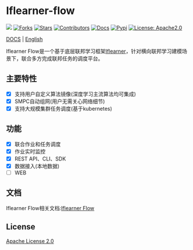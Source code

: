 # Iflearner-flow

![](https://img.shields.io/badge/language-python-blue.svg)
[![Forks](https://img.shields.io/github/forks/iflytek/iflearner-flow)](https://img.shields.io/github/forks/iflytek/iflearner-flow)
[![Stars](https://img.shields.io/github/stars/iflytek/iflearner-flow)](https://img.shields.io/github/stars/iflytek/iflearner-flow)
[![Contributors](https://img.shields.io/github/contributors/iflytek/iflearner-flow)](https://github.com/iflytek/iflearner-flow/graphs/contributors)
[![Docs](https://github.com/iflytek/iflearner-flow/actions/workflows/deploy_doc.yaml/badge.svg)](https://github.com/iflytek/iflearner-flow/actions/workflows/deploy_doc.yaml)
[![Pypi](https://github.com/iflytek/iflearner-flow/actions/workflows/publish_pypi.yaml/badge.svg)](https://github.com/iflytek/iflearner-flow/actions/workflows/publish_pypi.yaml)
[![License: Apache2.0](https://img.shields.io/github/license/iflytek/iflearner-flow)](https://github.com/iflytek/iflearner-flow/blob/main/LICENSE)

[DOCS](https://iflytek.github.io/iflearner-flow/) | [English](https://iflytek.github.io/iflearner-flow/)

Iflearner Flow是一个基于底层联邦学习框架[Iflearner](https://github.com/iflytek/iflearner)，针对横向联邦学习建模场景下，联合多方完成联邦任务的调度平台。

## 主要特性
- [x] 支持用户自定义算法镜像(深度学习主流算法均可集成)
- [x] SMPC自动组网(用户无需关心网络细节)
- [x] 支持大规模集群任务调度(基于kubernetes)

## 功能
- [x] 联合作业和任务调度
- [x] 作业实时监控
- [x] REST API、CLI、SDK
- [x] 数据接入(本地数据)
- [ ] WEB

## 文档

Iflearner Flow相关文档:[Iflearner Flow](https://iflytek.github.io/iflearner-flow/zh/)

## License
[Apache License 2.0](LICENSE)